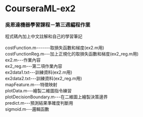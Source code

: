 # CourseraML-ex2
### 吳恩達機器學習課程－第三週編程作業<br>
程式碼內加上中文註解和自己的學習筆記<br>
<br>
costFunction.m-------取損失函數和梯度(ex2.m用)<br>
costFunctionReg.m---加上正規化的取損失函數和梯度(ex2_reg.m用)<br>
ex2.m---作業內容<br>
ex2_reg.m---第二項作業內容<br>
ex2data1.txt---訓練資料(ex2.m用)<br>
ex2data2.txt---訓練資料(ex2_reg.m用)<br>
mapFeature.m---特徵映射<br>
plotData.m---繪製二維圖指令練習<br>
plotDecisionBoundary.m---在二維圖上繪製決策邊界<br>
predict.m---預測結果準確度判斷用<br>
sigmoid.m---邏輯函數<br>
